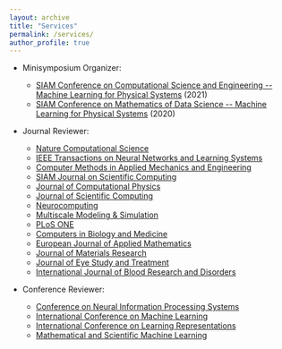 ```yaml
---
layout: archive
title: "Services"
permalink: /services/
author_profile: true
---
```


- Minisymposium Organizer:

  - [SIAM Conference on Computational Science and Engineering -- Machine Learning for Physical Systems](https://meetings.siam.org/sess/dsp_programsess.cfm?SESSIONCODE=69798) (2021)
  - [SIAM Conference on Mathematics of Data Science -- Machine Learning for Physical Systems](https://www.siam.org/conferences/cm/conference/mds20) (2020)

- Journal Reviewer:

  - [Nature Computational Science](https://www.nature.com/natcomputsci/)
  - [IEEE Transactions on Neural Networks and Learning Systems](https://cis.ieee.org/publications/t-neural-networks-and-learning-systems)
  - [Computer Methods in Applied Mechanics and Engineering](https://www.journals.elsevier.com/computer-methods-in-applied-mechanics-and-engineering)
  - [SIAM Journal on Scientific Computing](https://www.siam.org/publications/journals/siam-journal-on-scientific-computing-sisc)
  - [Journal of Computational Physics](https://www.journals.elsevier.com/journal-of-computational-physics)
  - [Journal of Scientific Computing](https://www.springer.com/journal/10915)
  - [Neurocomputing](https://www.journals.elsevier.com/neurocomputing)
  - [Multiscale Modeling & Simulation](https://www.siam.org/publications/journals/multiscale-modeling-and-simulation-a-siam-interdisciplinary-journal-mms)
  - [PLoS ONE](https://journals.plos.org/plosone/)
  - [Computers in Biology and Medicine](https://www.journals.elsevier.com/computers-in-biology-and-medicine)
  - [European Journal of Applied Mathematics](https://www.cambridge.org/core/journals/european-journal-of-applied-mathematics)
  - [Journal of Materials Research](https://www.springer.com/journal/43578)
  - [Journal of Eye Study and Treatment](https://ocimumpublishers.com/journal/eye-study-treatment)
  - [International Journal of Blood Research and Disorders](https://www.clinmedjournals.org/International-Journal-of-Blood-Research-and-Disorders.php?jid=ijbrd)

- Conference Reviewer:

  - [Conference on Neural Information Processing Systems](https://nips.cc/)
  - [International Conference on Machine Learning](https://icml.cc/)
  - [International Conference on Learning Representations](https://iclr.cc/)
  - [Mathematical and Scientific Machine Learning](http://www.smartchair.org/hp/MSML2020)
